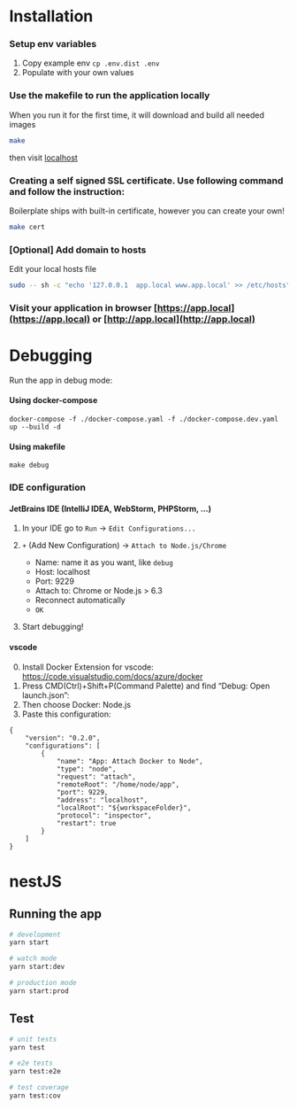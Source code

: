 # Installation

### Setup env variables

1. Copy example env `cp .env.dist .env`
2. Populate with your own values

### Use the makefile to run the application locally

When you run it for the first time, it will download and build all needed images

```bash
make
```

then visit [localhost](http://localhost)

### Creating a self signed SSL certificate. Use following command and follow the instruction:

Boilerplate ships with built-in certificate, however you can create your own!

```bash
make cert
```

### [Optional] Add domain to hosts

Edit your local hosts file

```bash
sudo -- sh -c "echo '127.0.0.1  app.local www.app.local' >> /etc/hosts"
```

### Visit your application in browser [https://app.local](https://app.local) or [http://app.local](http://app.local)

# Debugging

Run the app in debug mode:

#### Using docker-compose

```
docker-compose -f ./docker-compose.yaml -f ./docker-compose.dev.yaml up --build -d
```

#### Using makefile

```
make debug
```

### IDE configuration

#### JetBrains IDE (IntelliJ IDEA, WebStorm, PHPStorm, ...)

1. In your IDE go to `Run` -> `Edit Configurations...`
2. `+` (Add New Configuration) -> `Attach to Node.js/Chrome`

   - Name: name it as you want, like `debug`
   - Host: localhost
   - Port: 9229
   - Attach to: Chrome or Node.js > 6.3
   - Reconnect automatically
   - `OK`

3. Start debugging!

#### vscode

0. Install Docker Extension for vscode: https://code.visualstudio.com/docs/azure/docker
1. Press CMD(Ctrl)+Shift+P(Command Palette) and find “Debug: Open launch.json”:
1. Then choose Docker: Node.js
1. Paste this configuration:

```
{
    "version": "0.2.0",
    "configurations": [
        {
            "name": "App: Attach Docker to Node",
            "type": "node",
            "request": "attach",
            "remoteRoot": "/home/node/app",
            "port": 9229,
            "address": "localhost",
            "localRoot": "${workspaceFolder}",
            "protocol": "inspector",
            "restart": true
        }
    ]
}
```

# nestJS

## Running the app

```bash
# development
yarn start

# watch mode
yarn start:dev

# production mode
yarn start:prod
```

## Test

```bash
# unit tests
yarn test

# e2e tests
yarn test:e2e

# test coverage
yarn test:cov
```
